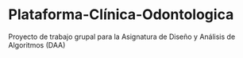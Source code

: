# Plataforma-Clínica-Odontologica
Proyecto de trabajo grupal para la Asignatura de Diseño y Análisis de Algoritmos (DAA)
